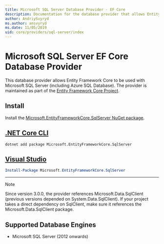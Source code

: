 ```yaml
---
title: Microsoft SQL Server Database Provider - EF Core
description: Documentation for the database provider that allows Entity Framework Core to be used with Microsoft SQL Server
author: AndriySvyryd
ms.author: ansvyryd
ms.date: 11/05/2019
uid: core/providers/sql-server/index
---
```

# Microsoft SQL Server EF Core Database Provider

This database provider allows Entity Framework Core to be used with Microsoft SQL Server (including Azure SQL Database). The provider is maintained as part of the [Entity Framework Core Project](https://github.com/aspnet/EntityFrameworkCore).

## Install

Install the [Microsoft.EntityFrameworkCore.SqlServer NuGet package](https://www.nuget.org/packages/Microsoft.EntityFrameworkCore.SqlServer/).

## [.NET Core CLI](#tab/dotnet-core-cli)

``` console
dotnet add package Microsoft.EntityFrameworkCore.SqlServer
```

## [Visual Studio](#tab/vs)

``` powershell
Install-Package Microsoft.EntityFrameworkCore.SqlServer
```

***

> [!NOTE]
> Since version 3.0.0, the provider references Microsoft.Data.SqlClient (previous versions depended on System.Data.SqlClient). If your project takes a direct dependency on SqlClient, make sure it references the Microsoft.Data.SqlClient package.

## Supported Database Engines

* Microsoft SQL Server (2012 onwards)

